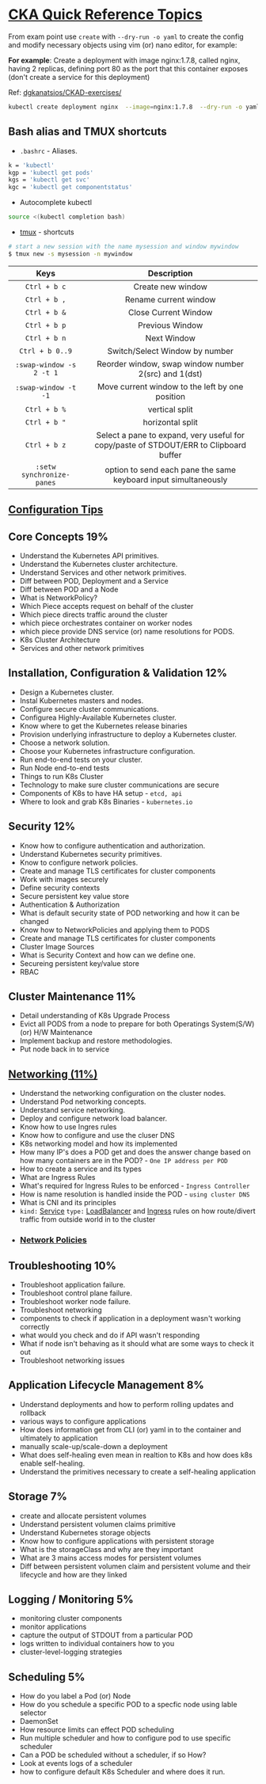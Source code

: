 # [CKA Quick Reference Topics](https://github.com/cncf/curriculum/blob/master/certified_kubernetes_administrator_exam_v1.11.0.pdf)

From exam point use `create` with `--dry-run -o yaml` to create the config and modify necessary objects using vim (or) nano editor, for example:

**For example**: Create a deployment with image nginx:1.7.8, called nginx, having 2 replicas, defining port 80 as the port that this container exposes (don't create a service for this deployment)

Ref: [dgkanatsios/CKAD-exercises/](https://github.com/dgkanatsios/CKAD-exercises/blob/master/c.pod_design.md#create-a-deployment-with-image-nginx178-called-nginx-having-2-replicas-defining-port-80-as-the-port-that-this-container-exposes-dont-create-a-service-for-this-deployment)

```bash
kubectl create deployment nginx  --image=nginx:1.7.8  --dry-run -o yaml | sed 's/replicas: 1/replicas: 2/g'  | sed 's/image: nginx:1.7.8/image: nginx:1.7.8\n        ports:\n        - containerPort: 80/g' | kubectl apply -f -
```

## Bash alias and TMUX shortcuts 

- `.bashrc` - Aliases.

```bash
k = 'kubectl'
kgp = 'kubectl get pods'
kgs = 'kubectl get svc'
kgc = 'kubectl get componentstatus'
```

- Autocomplete kubectl

```bash
source <(kubectl completion bash)
```

- [tmux](https://gist.github.com/MohamedAlaa/2961058) - shortcuts

```bash
# start a new session with the name mysession and window mywindow
$ tmux new -s mysession -n mywindow
```

|           Keys            |                                      Description                                      |
| :-----------------------: | :-----------------------------------------------------------------------------------: |
|       `Ctrl + b c`        |                                   Create new window                                   |
|       `Ctrl + b ,`        |                                 Rename current window                                 |
|       `Ctrl + b &`        |                                 Close Current Window                                  |
|       `Ctrl + b p`        |                                    Previous Window                                    |
|       `Ctrl + b n`        |                                      Next Window                                      |
|      `Ctrl + b 0..9`      |                            Switch/Select Window by number                             |
| `:swap-window -s 2 -t 1`  |                 Reorder window, swap window number 2(src) and 1(dst)                  |
|   `:swap-window -t -1`    |                    Move current window to the left by one position                    |
|       `Ctrl + b %`        |                                    vertical split                                     |
|       `Ctrl + b "`        |                                   horizontal split                                    |
|       `Ctrl + b z`        | Select a pane to expand, very useful for copy/paste of STDOUT/ERR to Clipboard buffer |
| `:setw synchronize-panes` |            option to send each pane the same keyboard input simultaneously            |

## [Configuration Tips](https://kubernetes.io/docs/concepts/configuration/overview/#general-configuration-tips)

## Core Concepts 19%

- Understand the Kubernetes API primitives.
- Understand the Kubernetes cluster architecture.
- Understand Services and other network primitives.
- Diff between POD, Deployment and a Service
- Diff between POD and a Node
- What is NetworkPolicy?
- Which Piece accepts request on behalf of the cluster
- Which piece directs traffic around the cluster
- which piece orchestrates container on worker nodes
- which piece provide DNS service (or) name resolutions for PODS.
- K8s Cluster Architecture
- Services and other network primitives

## Installation, Configuration & Validation 12%

- Design a Kubernetes cluster.
- Instal Kubernetes masters and nodes.
- Configure secure cluster communications.
- Configurea Highly-Available Kubernetes cluster.
- Know where to get the Kubernetes release binaries
- Provision underlying infrastructure to deploy a Kubernetes cluster.
- Choose a network solution.
- Choose your Kubernetes infrastructure configuration.
- Run end-to-end tests on your cluster.
- Run Node end-to-end tests
- Things to run K8s Cluster
- Technology to make sure cluster communications are secure
- Components of K8s to have HA setup - `etcd, api`
- Where to look and grab K8s Binaries - `kubernetes.io`

## Security 12%

- Know how to configure authentication and authorization.
- Understand Kubernetes security primitives.
- Know to configure network policies.
- Create and manage TLS certificates for cluster components
- Work with images securely
- Define security contexts
- Secure persistent key value store
- Authentication & Authorization
- What is default security state of POD networking and how it can be changed
- Know how to NetworkPolicies and applying them to PODS
- Create and manage TLS certificates for cluster components
- Cluster Image Sources
- What is Security Context and how can we define one.
- Secureing persistent key/value store
- RBAC

## Cluster Maintenance 11%

- Detail understanding of K8s Upgrade Process
- Evict all PODS from a node to prepare for both Operatings System(S/W) (or) H/W Maintenance
- Implement backup and restore methodologies.
- Put node back in to service

## [Networking (11%)](https://kubernetes.io/docs/concepts/cluster-administration/networking/)

- Understand the networking configuration on the cluster nodes.
- Understand Pod networking concepts.
- Understand service networking.
- Deploy and configure network load balancer.
- Know how to use Ingres rules
- Know how to configure and use the cluser DNS
- K8s networking model and how its implemented
- How many IP's does a POD get and does the answer change based on how many containers are in the POD? - `One IP address per POD`
- How to create a service and its types
- What are Ingress Rules
- What's required for Ingress Rules to be enforced - `Ingress Controller`
- How is name resolution is handled inside the POD - `using cluster DNS`
- What is CNI and its principles
- `kind:` [Service](https://kubernetes.io/docs/concepts/services-networking/ingress/#types-of-ingress) `type:` [LoadBalancer](https://kubernetes.io/docs/concepts/services-networking/service/#loadbalancer) and [Ingress](https://kubernetes.io/docs/concepts/services-networking/ingress/#types-of-ingress) rules on how route/divert traffic from outside world in to the cluster
- ### [Network Policies](https://kubernetes.io/docs/concepts/services-networking/network-policies/)

## Troubleshooting 10%

- Troubleshoot application failure.
- Troubleshoot control plane failure.
- Troubleshoot worker node failure.
- Troubleshoot networking
- components to check if application in a deployment wasn't working correctly
- what would you check and do if API wasn't responding
- What if node isn't behaving as it should what are some ways to check it out
- Troubleshoot networking issues
  
## Application Lifecycle Management 8%

- Understand deployments and how to perform rolling updates and rollback
- various ways to configure applications
- How does information get from CLI (or) yaml in to the container and ultimately to application
- manually scale-up/scale-down a deployment
- What does self-healing even mean in realtion to K8s and how does k8s enable self-healing.
- Understand the primitives necessary to create a self-healing application

## Storage 7%

- create and allocate persistent volumes
- Understand persistent volumen claims primitive
- Understand Kubernetes storage objects
- Know how to configure applications with persistent storage
- What is the storageClass and why are they important
- What are 3 mains access modes for persistent volumes
- Diff between persistent volumen claim and persistent volume and their lifecycle and how are they linked

## Logging / Monitoring 5%

- monitoring cluster components
- monitor applications
- capture the output of STDOUT from a particular POD
- logs written to individual containers how to you
- cluster-level-logging strategies
  
## Scheduling 5%

- How do you label a Pod (or) Node
- How do you schedule a specific POD to a specfic node using lable selector
- DaemonSet
- How resource limits can effect POD scheduling
- Run multiple scheduler and how to configure pod to use specific scheduler
- Can a POD be scheduled without a scheduler, if so How?
- Look at events logs of a scheduler
- how to configure default K8s Scheduler and where does it run.
